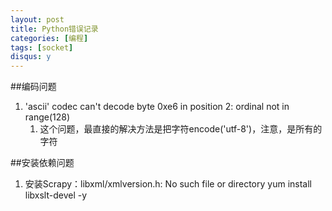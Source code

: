 ```yaml
---
layout: post
title: Python错误记录
categories: [编程]
tags: [socket]
disqus: y
---
```

##编码问题
1. 'ascii' codec can't decode byte 0xe6 in position 2: ordinal not in range(128)
    1. 这个问题，最直接的解决方法是把字符encode('utf-8')，注意，是所有的字符

##安装依赖问题
1. 安装Scrapy：libxml/xmlversion.h: No such file or directory
    yum install libxslt-devel -y

